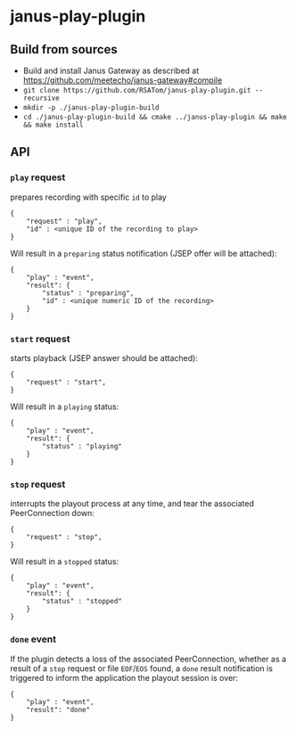 # janus-play-plugin

## Build from sources
* Build and install Janus Gateway as described at https://github.com/meetecho/janus-gateway#compile
* `git clone https://github.com/RSATom/janus-play-plugin.git --recursive`
* `mkdir -p ./janus-play-plugin-build`
* `cd ./janus-play-plugin-build && cmake ../janus-play-plugin && make && make install`

## API

### `play` request

prepares recording with specific `id` to play

```
{
	"request" : "play",
	"id" : <unique ID of the recording to play>
}
```

Will result in a `preparing` status notification (JSEP offer will be attached):
```
{
	"play" : "event",
	"result": {
		"status" : "preparing",
		"id" : <unique numeric ID of the recording>
	}
}
```

### `start` request

starts playback (JSEP answer should be attached):

```
{
	"request" : "start",
}
```

Will result in a `playing` status:
```
{
	"play" : "event",
	"result": {
		"status" : "playing"
	}
}
```

### `stop` request

interrupts the playout process at any time, and tear the associated PeerConnection down:

```
{
	"request" : "stop",
}
```

Will result in a `stopped` status:
```
{
	"play" : "event",
	"result": {
		"status" : "stopped"
	}
}
```

### `done` event

If the plugin detects a loss of the associated PeerConnection, whether as a result of a `stop` request or file `EOF`/`EOS` found, a `done` result notification is triggered to inform the application the playout session is over:
```
{
	"play" : "event",
	"result": "done"
}
```
